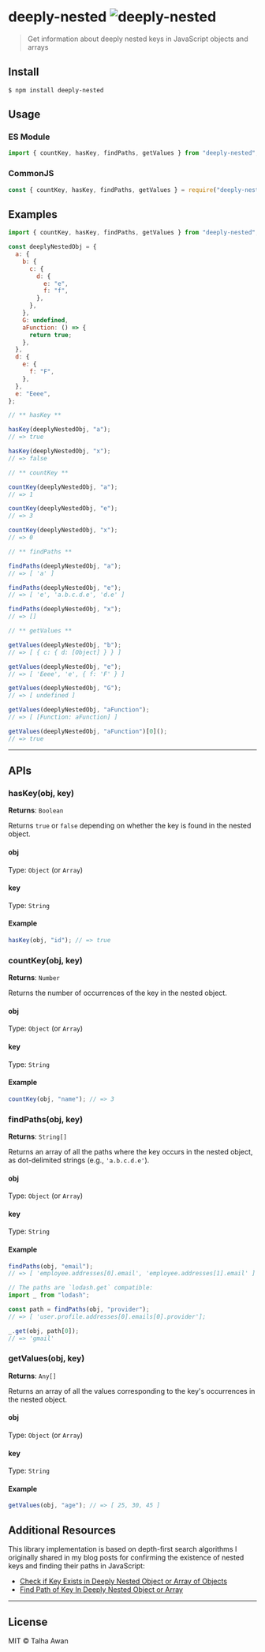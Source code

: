 [//]: # "The code structure for the repo: https://pauloe-me.medium.com/typescript-npm-package-publishing-a-beginners-guide-40b95908e69c"

# deeply-nested ![deeply-nested](https://github.com/TalhaAwan/deeply-nested/actions/workflows/build.yml/badge.svg)

> Get information about deeply nested keys in JavaScript objects and arrays

## Install

```
$ npm install deeply-nested
```

## Usage

### ES Module

```js
import { countKey, hasKey, findPaths, getValues } from "deeply-nested";
```

### CommonJS

```js
const { countKey, hasKey, findPaths, getValues } = require("deeply-nested");
```

## Examples

```js
import { countKey, hasKey, findPaths, getValues } from "deeply-nested";

const deeplyNestedObj = {
  a: {
    b: {
      c: {
        d: {
          e: "e",
          f: "f",
        },
      },
    },
    G: undefined,
    aFunction: () => {
      return true;
    },
  },
  d: {
    e: {
      f: "F",
    },
  },
  e: "Eeee",
};

// ** hasKey **

hasKey(deeplyNestedObj, "a");
// => true

hasKey(deeplyNestedObj, "x");
// => false

// ** countKey **

countKey(deeplyNestedObj, "a");
// => 1

countKey(deeplyNestedObj, "e");
// => 3

countKey(deeplyNestedObj, "x");
// => 0

// ** findPaths **

findPaths(deeplyNestedObj, "a");
// => [ 'a' ]

findPaths(deeplyNestedObj, "e");
// => [ 'e', 'a.b.c.d.e', 'd.e' ]

findPaths(deeplyNestedObj, "x");
// => []

// ** getValues **

getValues(deeplyNestedObj, "b");
// => [ { c: { d: [Object] } } ]

getValues(deeplyNestedObj, "e");
// => [ 'Eeee', 'e', { f: 'F' } ]

getValues(deeplyNestedObj, "G");
// => [ undefined ]

getValues(deeplyNestedObj, "aFunction");
// => [ [Function: aFunction] ]

getValues(deeplyNestedObj, "aFunction")[0]();
// => true
```

---

## APIs

### hasKey(obj, key)

**Returns**: `Boolean`

Returns `true` or `false` depending on whether the key is found in the nested object.

#### obj

Type: `Object` (or `Array`)

#### key

Type: `String`

#### Example

```js
hasKey(obj, "id"); // => true
```

### countKey(obj, key)

**Returns**: `Number`

Returns the number of occurrences of the key in the nested object.

#### obj

Type: `Object` (or `Array`)

#### key

Type: `String`

#### Example

```js
countKey(obj, "name"); // => 3
```

### findPaths(obj, key)

**Returns**: `String[]`

Returns an array of all the paths where the key occurs in the nested object, as dot-delimited strings (e.g., `'a.b.c.d.e'`).

#### obj

Type: `Object` (or `Array`)

#### key

Type: `String`

#### Example

```js
findPaths(obj, "email");
// => [ 'employee.addresses[0].email', 'employee.addresses[1].email' ]

// The paths are `lodash.get` compatible:
import _ from "lodash";

const path = findPaths(obj, "provider");
// => [ 'user.profile.addresses[0].emails[0].provider'];

_.get(obj, path[0]);
// => 'gmail'
```

### getValues(obj, key)

**Returns**: `Any[]`

Returns an array of all the values corresponding to the key's occurrences in the nested object.

#### obj

Type: `Object` (or `Array`)

#### key

Type: `String`

#### Example

```js
getValues(obj, "age"); // => [ 25, 30, 45 ]
```

## Additional Resources

This library implementation is based on depth-first search algorithms I originally shared in my blog posts for confirming the existence of nested keys and finding their paths in JavaScript:

- [Check if Key Exists in Deeply Nested Object or Array of Objects](https://www.techighness.com/post/javascript-check-key-existence-in-deeply-nested-object-or-array-without-knowing-path/)
- [Find Path of Key In Deeply Nested Object or Array](https://www.techighness.com/post/javascript-find-key-path-in-deeply-nested-object-or-array/)

---

## License

MIT © Talha Awan
